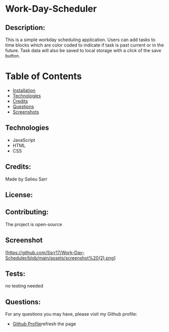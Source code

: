 # Work-Day-Scheduler

## Description:

This is a simple workday scheduling application. Users can add tasks to time blocks which are color coded to indicate if task is past current or in the future. Task data will also be saved to local storage with a click of the save button.

# Table of Contents

- [Installation](#installation)
- [Technologies](#technologies)
- [Credits](#credits)
- [Questions](#questions)
- [Screenshots](#screenshots)

## Technologies

- JavaScript
- HTML
- CSS

## Credits:

Made by Salieu Sarr

## License:

## Contributing:

The project is open-source

## Screenshot
[https://github.com/Ssrr17/Work-Day-Scheduler/blob/main/assets/screenshot%20(2).png]
## Tests:

no testing needed

## Questions:

For any questions you may have, please visit my Github profile:

- [Github Profile](https://github.com/ssrr17)refresh the page

